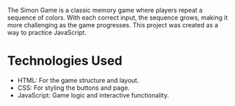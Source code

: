 The Simon Game is a classic memory game where players repeat a sequence of colors. With each correct input, the sequence grows, making it more challenging as the game progresses. This project was created as a way to practice JavaScript.
# Technologies Used 
*	HTML: For the game structure and layout.
 * CSS: For styling the buttons and page.
* JavaScript: Game logic and interactive functionality.
